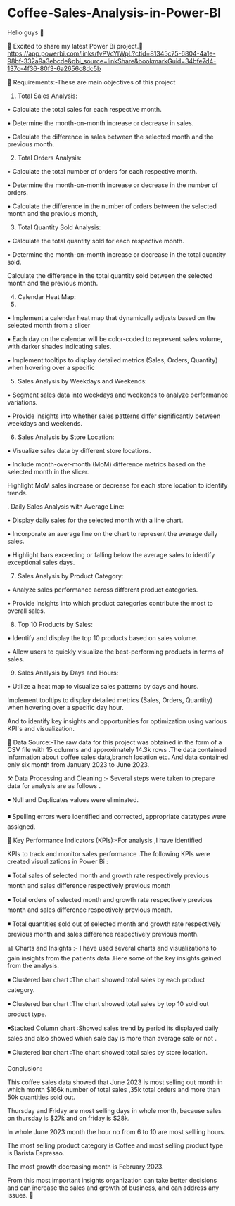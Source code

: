 # Coffee-Sales-Analysis-in-Power-BI

Hello guys 🤗 



🚀 Excited to share my latest Power Bi project.🚀
https://app.powerbi.com/links/fvPVcYlWpL?ctid=81345c75-6804-4a1e-98bf-332a9a3ebcde&pbi_source=linkShare&bookmarkGuid=34bfe7d4-137c-4f36-80f3-6a2656c8dc5b

🎯 Requirements:-These are main objectives of this project

1. Total Sales Analysis:

• Calculate the total sales for each respective month.

• Determine the month-on-month increase or decrease in sales.

• Calculate the difference in sales between the selected month and the previous month.

2. Total Orders Analysis:

• Calculate the total number of orders for each respective month.

• Determine the month-on-month increase or decrease in the number of orders.

• Calculate the difference in the number of orders between the selected month and the previous month,

3. Total Quantity Sold Analysis:

• Calculate the total quantity sold for each respective month.

• Determine the month-on-month increase or decrease in the total quantity sold.

Calculate the difference in the total quantity sold between the selected month and the previous month.

4. Calendar Heat Map:
5. 
• Implement a calendar heat map that dynamically adjusts based on the selected month from a slicer

• Each day on the calendar will be color-coded to represent sales volume, with darker shades indicating sales.

• Implement tooltips to display detailed metrics (Sales, Orders, Quantity) when hovering over a specific

5. Sales Analysis by Weekdays and Weekends:

• Segment sales data into weekdays and weekends to analyze performance variations.

• Provide insights into whether sales patterns differ significantly between weekdays and weekends.

6. Sales Analysis by Store Location:

• Visualize sales data by different store locations.

• Include month-over-month (MoM) difference metrics based on the selected month in the slicer.

Highlight MoM sales increase or decrease for each store location to identify trends.

. Daily Sales Analysis with Average Line:

• Display daily sales for the selected month with a line chart.

• Incorporate an average line on the chart to represent the average daily sales.

• Highlight bars exceeding or falling below the average sales to identify exceptional sales days.

7. Sales Analysis by Product Category:

• Analyze sales performance across different product categories.

• Provide insights into which product categories contribute the most to overall sales.

8. Top 10 Products by Sales:

• Identify and display the top 10 products based on sales volume.

• Allow users to quickly visualize the best-performing products in terms of sales.

9. Sales Analysis by Days and Hours:

• Utilize a heat map to visualize sales patterns by days and hours.

Implement tooltips to display detailed metrics (Sales, Orders, Quantity) when hovering over a specific day hour.

And to identify key insights and opportunities for optimization using various KPI`s and visualization.

📁 Data Source:-The raw data for this project was obtained in the form of a CSV file with 15 columns and approximately 14.3k rows .The data contained information about coffee sales data,branch location etc. And data contained only six month from January 2023 to June 2023.

⚒ Data Processing and Cleaning :- Several steps were taken to prepare data for analysis are as follows .

◾ Null and Duplicates values were eliminated.

◾ Spelling errors were identified and corrected, appropriate datatypes were assigned.

🔑 Key Performance Indicators (KPIs):-For analysis ,I have identified 

KPIs to track and monitor sales performance  .The following KPIs were created visualizations in Power Bi :

◾ Total sales of selected month and growth rate respectively previous month and sales difference respectively previous month

◾ Total orders of selected month and growth rate respectively previous month and sales difference respectively previous month.

◾ Total quantities sold out of selected month and growth rate respectively previous month and sales difference respectively previous month.

📊 Charts and Insights :- I have used several charts and visualizations to gain insights from the patients data .Here some of the key insights gained from the analysis.

◾ Clustered bar chart :The chart showed total sales by each product category.

◾ Clustered bar chart :The chart showed total sales by top 10 sold out  product type.

◾Stacked Column chart :Showed sales trend by period its displayed daily sales and also showed which sale day is more than average sale or not .

◾ Clustered bar chart :The chart  showed total sales by store location.

Conclusion: 

This coffee sales data showed that June 2023 is most selling out month in which month $166k number of total sales ,35k total orders and  more than 50k quantities sold out.

Thursday and Friday are most selling days in whole month, bacause sales on thursday is $27k and on friday is $28k.

 In whole June 2023 month the hour no from 6 to 10 are most sellling hours.

The most selling product category is Coffee and most selling product type is Barista Espresso.

The most growth decreasing month is February 2023.

From this most important insights organization can take better decisions and can increase the sales and growth of business, and can address any issues. 🤗 
